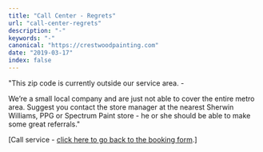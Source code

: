 ```yaml
---
title: "Call Center - Regrets"
url: "call-center-regrets"
description: "-"
keywords: "-"
canonical: "https://crestwoodpainting.com"
date: "2019-03-17"
index: false
---
```


"This zip code is currently outside our service area. -

We’re a small local company and are just not able to cover the entire metro area. Suggest you contact the store manager at the nearest Sherwin Williams, PPG or Spectrum Paint store - he or she should be able to make some great referrals."

\[Call service - [click here to go back to the booking form](/call-center).\]

